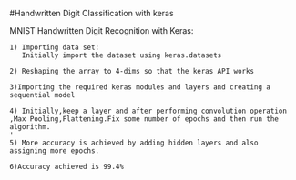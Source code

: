 #Handwritten Digit Classification with keras

MNIST Handwritten Digit Recognition with Keras:

    1) Importing data set:
       Initially import the dataset using keras.datasets
       
    2) Reshaping the array to 4-dims so that the keras API works
    
    3)Importing the required keras modules and layers and creating a sequential model
    
    4) Initially,keep a layer and after performing convolution operation ,Max Pooling,Flattening.Fix some number of epochs and then run the        algorithm.
    '
    5) More accuracy is achieved by adding hidden layers and also assigning more epochs.
    
    6)Accuracy achieved is 99.4%
